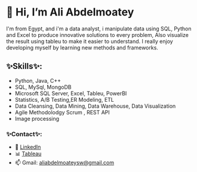 # 👋 Hi, I’m Ali Abdelmoatey

I'm from Egypt, and i'm a data analyst, i manipulate data using SQL, Python and Excel to produce innovative solutions to every problem, 
Also visualize the result using tableu to make  it easier to understand. I really enjoy developing myself by learning new methods and frameworks.

## ✨Skills✨:
- Python, Java, C++
- SQL, MySql, MongoDB
- Microsoft SQL Server, Excel, Tableu, PowerBI
- Statistics, A/B Testing,ER Modeling, ETL
- Data Cleansing, Data Mining, Data Warehouse, Data Visualization
- Agile Methodolodgy Scrum , REST API
- Image processing

### ✨Contact✨:
- 📱 [LinkedIn](https://www.linkedin.com/in/ali-abdelmoatey-906b00192/)
- 📊 [Tableau](https://public.tableau.com/app/profile/ali.abdelmoatey)
- 📫 Gmail: aliabdelmoateysw@gmail.com

